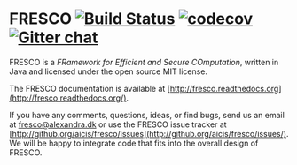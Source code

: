 # FRESCO [![Build Status](https://travis-ci.org/aicis/fresco.svg?branch=develop)](https://travis-ci.org/aicis/fresco) [![codecov](https://codecov.io/gh/aicis/fresco/branch/develop/graph/badge.svg)](https://codecov.io/gh/aicis/fresco) [![Gitter chat](https://badges.gitter.im/gitterHQ/gitter.svg)](https://gitter.im/FRESCO-MPC/Lobby)

FRESCO is a *FRamework for Efficient and Secure COmputation*, written
in Java and licensed under the open source MIT license.

The FRESCO documentation is available at
[http://fresco.readthedocs.org](http://fresco.readthedocs.org/).

If you have any comments, questions, ideas, or find bugs, send us an
email at fresco@alexandra.dk or use the FRESCO issue tracker at
[http://github.org/aicis/fresco/issues](http://github.org/aicis/fresco/issues/).
We will be happy to integrate code that fits into the overall design
of FRESCO.
